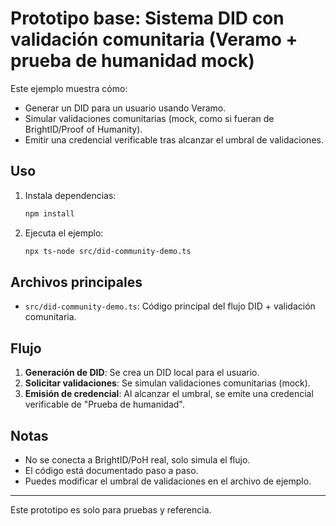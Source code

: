 # Prototipo base: Sistema DID con validación comunitaria (Veramo + prueba de humanidad mock)

Este ejemplo muestra cómo:
- Generar un DID para un usuario usando Veramo.
- Simular validaciones comunitarias (mock, como si fueran de BrightID/Proof of Humanity).
- Emitir una credencial verificable tras alcanzar el umbral de validaciones.

## Uso

1. Instala dependencias:
   ```bash
   npm install
   ```
2. Ejecuta el ejemplo:
   ```bash
   npx ts-node src/did-community-demo.ts
   ```

## Archivos principales
- `src/did-community-demo.ts`: Código principal del flujo DID + validación comunitaria.

## Flujo
1. **Generación de DID**: Se crea un DID local para el usuario.
2. **Solicitar validaciones**: Se simulan validaciones comunitarias (mock).
3. **Emisión de credencial**: Al alcanzar el umbral, se emite una credencial verificable de "Prueba de humanidad".

## Notas
- No se conecta a BrightID/PoH real, solo simula el flujo.
- El código está documentado paso a paso.
- Puedes modificar el umbral de validaciones en el archivo de ejemplo.

---

Este prototipo es solo para pruebas y referencia.

